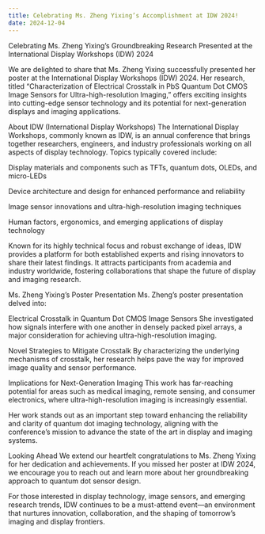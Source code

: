 ```yaml
---
title: Celebrating Ms. Zheng Yixing’s Accomplishment at IDW 2024!
date: 2024-12-04
---
```

Celebrating Ms. Zheng Yixing’s Groundbreaking Research Presented at the International Display Workshops (IDW) 2024


<!--more-->

We are delighted to share that Ms. Zheng Yixing successfully presented her poster at the International Display Workshops (IDW) 2024. Her research, titled “Characterization of Electrical Crosstalk in PbS Quantum Dot CMOS Image Sensors for Ultra-high-resolution Imaging,” offers exciting insights into cutting-edge sensor technology and its potential for next-generation displays and imaging applications.

About IDW (International Display Workshops)
The International Display Workshops, commonly known as IDW, is an annual conference that brings together researchers, engineers, and industry professionals working on all aspects of display technology. Topics typically covered include:

Display materials and components such as TFTs, quantum dots, OLEDs, and micro-LEDs

Device architecture and design for enhanced performance and reliability

Image sensor innovations and ultra-high-resolution imaging techniques

Human factors, ergonomics, and emerging applications of display technology

Known for its highly technical focus and robust exchange of ideas, IDW provides a platform for both established experts and rising innovators to share their latest findings. It attracts participants from academia and industry worldwide, fostering collaborations that shape the future of display and imaging research.

Ms. Zheng Yixing’s Poster Presentation
Ms. Zheng’s poster presentation delved into:

Electrical Crosstalk in Quantum Dot CMOS Image Sensors
She investigated how signals interfere with one another in densely packed pixel arrays, a major consideration for achieving ultra-high-resolution imaging.

Novel Strategies to Mitigate Crosstalk
By characterizing the underlying mechanisms of crosstalk, her research helps pave the way for improved image quality and sensor performance.

Implications for Next-Generation Imaging
This work has far-reaching potential for areas such as medical imaging, remote sensing, and consumer electronics, where ultra-high-resolution imaging is increasingly essential.

Her work stands out as an important step toward enhancing the reliability and clarity of quantum dot imaging technology, aligning with the conference’s mission to advance the state of the art in display and imaging systems.

Looking Ahead
We extend our heartfelt congratulations to Ms. Zheng Yixing for her dedication and achievements. If you missed her poster at IDW 2024, we encourage you to reach out and learn more about her groundbreaking approach to quantum dot sensor design.

For those interested in display technology, image sensors, and emerging research trends, IDW continues to be a must-attend event—an environment that nurtures innovation, collaboration, and the shaping of tomorrow’s imaging and display frontiers.
